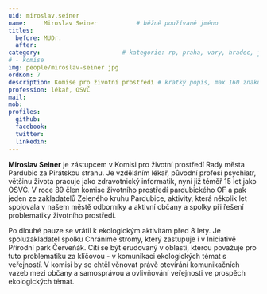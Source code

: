 ```yaml
---
uid: miroslav.seiner
name:     Miroslav Seiner      		# běžně používané jméno
titles:
  before: MUDr.
  after:
category:                 		# kategorie: rp, praha, vary, hradec, jmk, senat
# - komise
img: people/miroslav-seiner.jpg
ordKom: 7
description: Komise pro životní prostředí # kratký popis, max 160 znaků
profession: lékař, OSVČ
mail:
mob:
profiles:
  github:
  facebook:
  twitter:
  linkedin:
---
```


**Miroslav Seiner** je zástupcem v Komisi pro životní prostředí Rady města Pardubic za Pirátskou stranu. Je vzděláním lékař, původní profesí psychiatr, většinu života pracuje jako zdravotnický informatik, nyní již téměř 15 let jako OSVČ. V roce 89 člen komise životního prostředí pardubického OF a pak jeden ze zakladatelů Zeleného kruhu Pardubice, aktivity, která několik let spojovala v našem městě odborníky a aktivní občany a spolky při řešení problematiky životního prostředí.

Po dlouhé pauze se vrátil k ekologickým aktivitám před 8 lety. Je spoluzakladatel spolku Chráníme stromy, který zastupuje i v Iniciativě Přírodní park Červeňák. Cítí se být erudovaný v oblasti, kterou považuje pro tuto problematiku za klíčovou - v komunikaci ekologických témat s veřejností. V komisi by se chtěl věnovat právě otevírání komunikačních vazeb mezi občany a samosprávou a ovlivňování veřejnosti ve prospěch ekologických témat.
